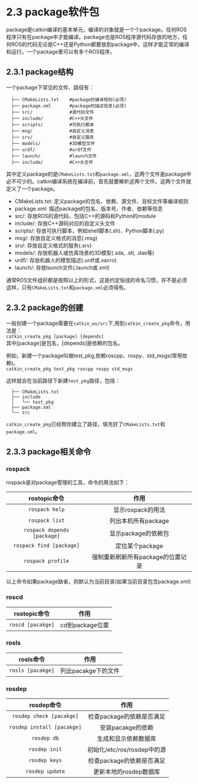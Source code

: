 # 2.3 package软件包

package是catkin编译的基本单元，编译的对象就是一个个package。任何ROS程序只有在package中才能编译。package也是ROS程序源代码存放的地方，任何ROS的代码无论是C++还是Python都要放到package中，这样才能正常的编译和运行。一个package里可以有多个ROS程序。

## 2.3.1 package结构

一个package下常见的文件、路径有：

```
  ├── CMakeLists.txt    #package的编译规则(必须)
  ├── package.xml       #package的描述信息(必须)
  ├── src/              #源代码文件
  ├── include/          #C++头文件
  ├── scripts/          #可执行脚本
  ├── msg/              #自定义消息
  ├── srv/              #自定义服务
  ├── models/           #3D模型文件
  ├── urdf/             #urdf文件
  ├── launch/           #launch文件
  ├── include/          #C++头文件
```

其中定义package的是`CMakeLists.txt`和`package.xml`，这两个文件是package中必不可少的。catkin编译系统在编译前，首先就要解析这两个文件。这两个文件就定义了一个package。

* CMakeLists.txt: 定义package的包名、依赖、源文件、目标文件等编译规则
* package.xml: 描述package的包名、版本号、作者、依赖等信息
* src/: 存放ROS的源代码，包括C++的源码和Python的module
* include/: 存放C++源码对应的自定义头文件
* scripts/: 存放可执行脚本，例如shell脚本\(.sh\)、Python脚本\(.py\)
* msg/: 存放自定义格式的消息\(.msg\)
* srv/: 存放自定义格式的服务\(.srv\)
* models/: 存放机器人或仿真场景的3D模型\(.sda, .stl, .dae等\)
* urdf/: 存放机器人的模型描述\(.urdf或.xacro\)
* launch/: 存放launch文件\(.launch或.xml\)

通常ROS文件组织都是按照以上的形式，这是约定俗成的命名习惯，并不是必须这样，只有`CMakeLists.txt`和`package.xml`必须得有。

## 2.3.2 package的创建

一般创建一个package需要在`catkin_ws/src`下,用到`catkin_create_pkg`命令，用法是：  
`catkin_create_pkg [package] [depends]`  
其中\[package\]是包名，\[depends\]是依赖的包名。

例如，新建一个package叫做test\_pkg,依赖roscpp、rospy、std\_msgs\(常用依赖\)。  
`catkin_create_pkg test_pkg roscpp rospy std_msgs`

这样就会在当前路径下新建`test_pkg`路径，包括：

```
  ├── CMakeLists.txt
  ├── include
  │   └── test_pkg
  ├── package.xml
  └── src
```

`catkin_create_pkg`已经帮你建立了路径，填充好了`CMakeLists.txt`和`package.xml`。

## 2.3.3 package相关命令

### rospack

rospack是对package管理的工具，命令的用法如下：

| rostopic命令 | 作用 |
| :---: | :---: |
| `rospack help` | 显示rospack的用法 |
| `rospack list` | 列出本机所有package |
| `rospack depends [package]` | 显示package的依赖包 |
| `rospack find [package]` | 定位某个package |
| `rospack profile` | 强制重新刷新所有package的位置记录 |

以上命令如果package缺省，则默认为当前目录\(如果当前目录包含package.xml\)

### roscd
| rostopic命令 | 作用 |
| :---: | :---: |
| `roscd [pacakge]` | cd到package位置 |

### rosls
| rosls命令 | 作用 |
| :---: | :---: |
| `rosls [pacakge]` | 列出pacakge下的文件 |

### rosdep
| rosdep命令 | 作用 |
| :---: | :---: |
| `rosdep check [pacakge]` | 检查package的依赖是否满足 |
| `rosdep install [pacakge]` |安装pacakge的依赖 |
| `rosdep db` | 生成和显示依赖数据库 |
| `rosdep init` | 初始化/etc/ros/rosdep中的源 |
| `rosdep keys` | 检查package的依赖是否满足 |
| `rosdep update` | 更新本地的rosdep数据库 |

